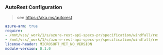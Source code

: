 ### AutoRest Configuration

> see https://aka.ms/autorest

``` yaml
azure-arm: true
require:
- /mnt/vss/_work/1/s/azure-rest-api-specs-pr/specification/windfall/resource-manager/readme.md
- /mnt/vss/_work/1/s/azure-rest-api-specs-pr/specification/windfall/resource-manager/readme.go.md
license-header: MICROSOFT_MIT_NO_VERSION
module-version: 0.1.0

```